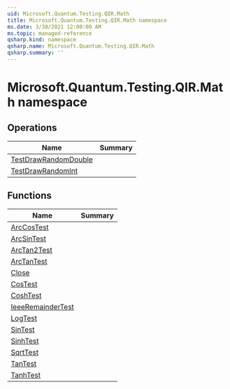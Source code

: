 ```yaml
---
uid: Microsoft.Quantum.Testing.QIR.Math
title: Microsoft.Quantum.Testing.QIR.Math namespace
ms.date: 3/30/2021 12:00:00 AM
ms.topic: managed-reference
qsharp.kind: namespace
qsharp.name: Microsoft.Quantum.Testing.QIR.Math
qsharp.summary: ''
---
```


# Microsoft.Quantum.Testing.QIR.Math namespace




<!-- summaries -->

## Operations

| Name | Summary |
|------|---------|
|[TestDrawRandomDouble](xref:Microsoft.Quantum.Testing.QIR.Math.TestDrawRandomDouble) | |
|[TestDrawRandomInt](xref:Microsoft.Quantum.Testing.QIR.Math.TestDrawRandomInt) | |

## Functions

| Name | Summary |
|------|---------|
|[ArcCosTest](xref:Microsoft.Quantum.Testing.QIR.Math.ArcCosTest) | |
|[ArcSinTest](xref:Microsoft.Quantum.Testing.QIR.Math.ArcSinTest) | |
|[ArcTan2Test](xref:Microsoft.Quantum.Testing.QIR.Math.ArcTan2Test) | |
|[ArcTanTest](xref:Microsoft.Quantum.Testing.QIR.Math.ArcTanTest) | |
|[Close](xref:Microsoft.Quantum.Testing.QIR.Math.Close) | |
|[CosTest](xref:Microsoft.Quantum.Testing.QIR.Math.CosTest) | |
|[CoshTest](xref:Microsoft.Quantum.Testing.QIR.Math.CoshTest) | |
|[IeeeRemainderTest](xref:Microsoft.Quantum.Testing.QIR.Math.IeeeRemainderTest) | |
|[LogTest](xref:Microsoft.Quantum.Testing.QIR.Math.LogTest) | |
|[SinTest](xref:Microsoft.Quantum.Testing.QIR.Math.SinTest) | |
|[SinhTest](xref:Microsoft.Quantum.Testing.QIR.Math.SinhTest) | |
|[SqrtTest](xref:Microsoft.Quantum.Testing.QIR.Math.SqrtTest) | |
|[TanTest](xref:Microsoft.Quantum.Testing.QIR.Math.TanTest) | |
|[TanhTest](xref:Microsoft.Quantum.Testing.QIR.Math.TanhTest) | |

<!-- /summaries -->
